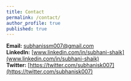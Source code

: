 ```yaml
---
title: Contact
permalink: /contact/
author_profile: true
published: true
---
```


**Email:** subhanissm007@gmail.com<br>
**LinkedIn:** [www.linkedin.com/in/subhani-shaik](www.linkedin.com/in/subhani-shaik)<br>
**Twitter:** [https://twitter.com/subhanisk007](https://twitter.com/subhanisk007)
